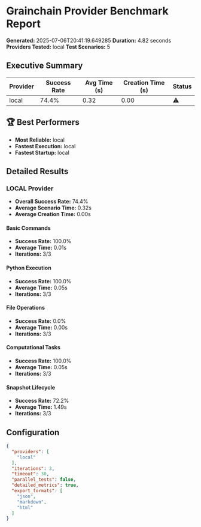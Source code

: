 # Grainchain Provider Benchmark Report

**Generated:** 2025-07-06T20:41:19.649285
**Duration:** 4.82 seconds
**Providers Tested:** local
**Test Scenarios:** 5

## Executive Summary

| Provider | Success Rate | Avg Time (s) | Creation Time (s) | Status |
|----------|--------------|--------------|-------------------|--------|
| local | 74.4% | 0.32 | 0.00 | ⚠️ |

## 🏆 Best Performers

- **Most Reliable:** local
- **Fastest Execution:** local
- **Fastest Startup:** local

## Detailed Results

### LOCAL Provider

- **Overall Success Rate:** 74.4%
- **Average Scenario Time:** 0.32s
- **Average Creation Time:** 0.00s

#### Basic Commands
- **Success Rate:** 100.0%
- **Average Time:** 0.01s
- **Iterations:** 3/3

#### Python Execution
- **Success Rate:** 100.0%
- **Average Time:** 0.05s
- **Iterations:** 3/3

#### File Operations
- **Success Rate:** 0.0%
- **Average Time:** 0.00s
- **Iterations:** 3/3

#### Computational Tasks
- **Success Rate:** 100.0%
- **Average Time:** 0.05s
- **Iterations:** 3/3

#### Snapshot Lifecycle
- **Success Rate:** 72.2%
- **Average Time:** 1.49s
- **Iterations:** 3/3

## Configuration

```json
{
  "providers": [
    "local"
  ],
  "iterations": 3,
  "timeout": 30,
  "parallel_tests": false,
  "detailed_metrics": true,
  "export_formats": [
    "json",
    "markdown",
    "html"
  ]
}
```
